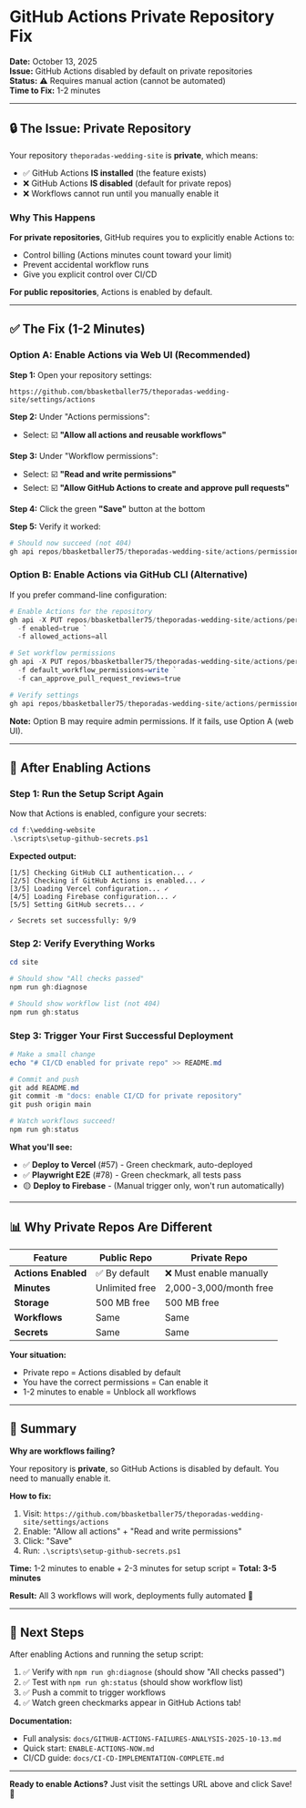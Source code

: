 # GitHub Actions Private Repository Fix

**Date:** October 13, 2025  
**Issue:** GitHub Actions disabled by default on private repositories  
**Status:** ⚠️ Requires manual action (cannot be automated)  
**Time to Fix:** 1-2 minutes

---

## 🔒 The Issue: Private Repository

Your repository `theporadas-wedding-site` is **private**, which means:

- ✅ GitHub Actions **IS installed** (the feature exists)
- ❌ GitHub Actions **IS disabled** (default for private repos)
- ❌ Workflows cannot run until you manually enable it

### Why This Happens

**For private repositories**, GitHub requires you to explicitly enable Actions to:

- Control billing (Actions minutes count toward your limit)
- Prevent accidental workflow runs
- Give you explicit control over CI/CD

**For public repositories**, Actions is enabled by default.

---

## ✅ The Fix (1-2 Minutes)

### Option A: Enable Actions via Web UI (Recommended)

**Step 1:** Open your repository settings:

```text
https://github.com/bbasketballer75/theporadas-wedding-site/settings/actions
```

**Step 2:** Under "Actions permissions":

- Select: ☑️ **"Allow all actions and reusable workflows"**

**Step 3:** Under "Workflow permissions":

- Select: ☑️ **"Read and write permissions"**
- Select: ☑️ **"Allow GitHub Actions to create and approve pull requests"**

**Step 4:** Click the green **"Save"** button at the bottom

**Step 5:** Verify it worked:

```powershell
# Should now succeed (not 404)
gh api repos/bbasketballer75/theporadas-wedding-site/actions/permissions
```

### Option B: Enable Actions via GitHub CLI (Alternative)

If you prefer command-line configuration:

```powershell
# Enable Actions for the repository
gh api -X PUT repos/bbasketballer75/theporadas-wedding-site/actions/permissions `
  -f enabled=true `
  -f allowed_actions=all

# Set workflow permissions
gh api -X PUT repos/bbasketballer75/theporadas-wedding-site/actions/permissions/workflow `
  -f default_workflow_permissions=write `
  -f can_approve_pull_request_reviews=true

# Verify settings
gh api repos/bbasketballer75/theporadas-wedding-site/actions/permissions
```

**Note:** Option B may require admin permissions. If it fails, use Option A (web UI).

---

## 🚀 After Enabling Actions

### Step 1: Run the Setup Script Again

Now that Actions is enabled, configure your secrets:

```powershell
cd f:\wedding-website
.\scripts\setup-github-secrets.ps1
```

**Expected output:**

```text
[1/5] Checking GitHub CLI authentication... ✓
[2/5] Checking if GitHub Actions is enabled... ✓
[3/5] Loading Vercel configuration... ✓
[4/5] Loading Firebase configuration... ✓
[5/5] Setting GitHub secrets... ✓

✓ Secrets set successfully: 9/9
```

### Step 2: Verify Everything Works

```powershell
cd site

# Should show "All checks passed"
npm run gh:diagnose

# Should show workflow list (not 404)
npm run gh:status
```

### Step 3: Trigger Your First Successful Deployment

```powershell
# Make a small change
echo "# CI/CD enabled for private repo" >> README.md

# Commit and push
git add README.md
git commit -m "docs: enable CI/CD for private repository"
git push origin main

# Watch workflows succeed!
npm run gh:status
```

**What you'll see:**

- ✅ **Deploy to Vercel** (#57) - Green checkmark, auto-deployed
- ✅ **Playwright E2E** (#78) - Green checkmark, all tests pass
- 🟡 **Deploy to Firebase** - (Manual trigger only, won't run automatically)

---

## 📊 Why Private Repos Are Different

| Feature | Public Repo | Private Repo |
|---------|-------------|--------------|
| **Actions Enabled** | ✅ By default | ❌ Must enable manually |
| **Minutes** | Unlimited free | 2,000-3,000/month free |
| **Storage** | 500 MB free | 500 MB free |
| **Workflows** | Same | Same |
| **Secrets** | Same | Same |

**Your situation:**

- Private repo = Actions disabled by default
- You have the correct permissions = Can enable it
- 1-2 minutes to enable = Unblock all workflows

---

## 🎯 Summary

**Why are workflows failing?**

Your repository is **private**, so GitHub Actions is disabled by default. You need to manually enable it.

**How to fix:**

1. Visit: `https://github.com/bbasketballer75/theporadas-wedding-site/settings/actions`
2. Enable: "Allow all actions" + "Read and write permissions"
3. Click: "Save"
4. Run: `.\scripts\setup-github-secrets.ps1`

**Time:** 1-2 minutes to enable + 2-3 minutes for setup script = **Total: 3-5 minutes**

**Result:** All 3 workflows will work, deployments fully automated 🚀

---

## 📝 Next Steps

After enabling Actions and running the setup script:

1. ✅ Verify with `npm run gh:diagnose` (should show "All checks passed")
2. ✅ Test with `npm run gh:status` (should show workflow list)
3. ✅ Push a commit to trigger workflows
4. ✅ Watch green checkmarks appear in GitHub Actions tab!

**Documentation:**

- Full analysis: `docs/GITHUB-ACTIONS-FAILURES-ANALYSIS-2025-10-13.md`
- Quick start: `ENABLE-ACTIONS-NOW.md`
- CI/CD guide: `docs/CI-CD-IMPLEMENTATION-COMPLETE.md`

---

**Ready to enable Actions?** Just visit the settings URL above and click Save! 🚀
